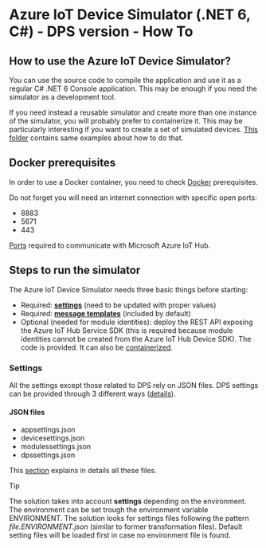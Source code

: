 ﻿# Azure IoT Device Simulator (.NET 6, C#) - DPS version - How To


## How to use the Azure IoT Device Simulator?

You can use the source code to compile the application and use it as a regular C# .NET 6 Console application. This may be enough if you need the simulator as a development tool.

If you need instead a reusable simulator and create more than one instance of the simulator, you will probably prefer to containerize it. This may be particularly interesting if you want to create a set of simulated devices.
[This folder](https://github.com/jonmikeli/azureiotdevicesimulator5-dps/tree/master/containers) contains same examples about how to do that.

## Docker prerequisites
In order to use a Docker container, you need to check [Docker](https://www.docker.com/) prerequisites.

Do not forget you will need an internet connection with specific open ports:
 - 8883
 - 5671
 - 443


[Ports](https://docs.microsoft.com/en-us/azure/iot-hub/iot-hub-devguide-protocols) required to communicate with Microsoft Azure IoT Hub.


## Steps to run the simulator
The Azure IoT Device Simulator needs three basic things before starting:
 - Required: **[settings](Help.md)** (need to be updated with proper values)
 - Required: **[message templates](Help.md)** (included by default)
 - Optional (needed for module identities): deploy the REST API exposing the Azure IoT Hub Service SDK (this is required because module identities cannot be created from the Azure IoT Hub Device SDK). The code is provided. It can also be [containerized](https://github.com/jonmikeli/azureiotdevicesimulator5-dps/tree/master/containers).


### Settings
All the settings except those related to DPS rely on JSON files.
DPS settings can be provided through 3 different ways ([details](Provisioning.md)).

#### JSON files
 - appsettings.json
 - devicesettings.json
 - modulessettings.json
 - dpssettings.json

This [section](Help.md) explains in details all these files.

> [!TIP]
> 
> The solution takes into account **settings** depending on the environment.
> The environment can be set trough the environment variable ENVIRONMENT.
> The solution looks for settings files following the pattern *file.ENVIRONMENT.json* (similar to former transformation files).
> Default setting files will be loaded first in case no environment file is found.

